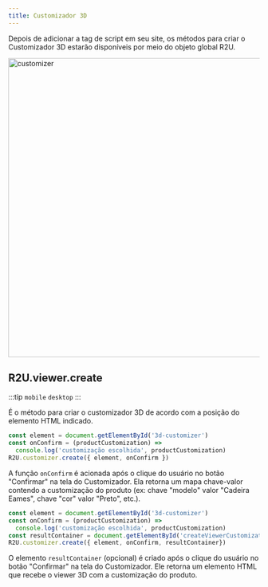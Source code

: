 ```yaml
---
title: Customizador 3D
---
```


Depois de adicionar a tag de script em seu site, os métodos para criar o Customizador 3D estarão disponíveis por meio do objeto global R2U.

<div>
  <p float="left">
    <img src="https://storage.googleapis.com/r2u-sdk-bucket/documentation/customizer.gif" title="customizer" width="600"/>
  </p>

</div>

## R2U.viewer.create

:::tip `mobile` `desktop`
:::

É o método para criar o customizador 3D de acordo com a posição do elemento HTML indicado.

```typescript
const element = document.getElementById('3d-customizer')
const onConfirm = (productCustomization) =>
  console.log('customização escolhida', productCustomization)
R2U.customizer.create({ element, onConfirm })
```

A função `onConfirm` é acionada após o clique do usuário no botão "Confirmar" na tela do Customizador. Ela retorna um mapa chave-valor contendo a customização do produto (ex: chave "modelo" valor "Cadeira Eames", chave "cor" valor "Preto", etc.).

```typescript
const element = document.getElementById('3d-customizer')
const onConfirm = (productCustomization) =>
  console.log('customização escolhida', productCustomization)
const resultContainer = document.getElementById('createViewerCustomization')
R2U.customizer.create({ element, onConfirm, resultContainer})
```
O elemento `resultContainer` (opcional) é criado após o clique do usuário no botão "Confirmar" na tela do Customizador. Ele retorna um elemento HTML que recebe o viewer 3D com a customização do produto.
